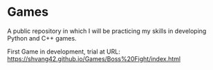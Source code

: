 # Games
A public repository in which I will be practicing my skills in developing Python and C++ games.

First Game in development, trial at URL: https://shvang42.github.io/Games/Boss%20Fight/index.html

